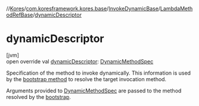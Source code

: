 //[Kores](../../../../index.md)/[com.koresframework.kores.base](../../index.md)/[InvokeDynamicBase](../index.md)/[LambdaMethodRefBase](index.md)/[dynamicDescriptor](dynamic-descriptor.md)

# dynamicDescriptor

[jvm]\
open override val [dynamicDescriptor](dynamic-descriptor.md): [DynamicMethodSpec](../../../com.koresframework.kores.common/-dynamic-method-spec/index.md)

Specification of the method to invoke dynamically. This information is used by the [bootstrap method](bootstrap.md) to resolve the target invocation method.

Arguments provided to [DynamicMethodSpec](../../../com.koresframework.kores.common/-dynamic-method-spec/index.md) are passed to the method resolved by the [bootstrap](bootstrap.md).
